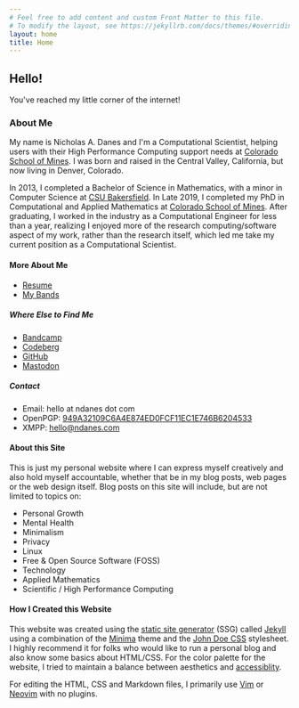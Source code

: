 ```yaml
---
# Feel free to add content and custom Front Matter to this file.
# To modify the layout, see https://jekyllrb.com/docs/themes/#overriding-theme-defaults
layout: home
title: Home
---
```

## Hello!

You've reached my little corner of the internet!

### About Me

<!-- <figure>
 <img src="/images/me_header.png" alt="Me!">
 <figcaption>Credit: <a href="https://laurenbeecher.com">Lauren Beecher</a></figcaption>
</figure> -->

My name is Nicholas A. Danes and I'm a Computational Scientist, helping users with their High Performance Computing support needs at [Colorado School of Mines](https://ciarc.mines.edu). I was born and raised in the Central Valley, California, but now living in Denver, Colorado.

In 2013, I completed a Bachelor of Science in Mathematics, with a minor in Computer Science at [CSU Bakersfield](https://csub.edu). In Late 2019, I completed my PhD in Computational and Applied Mathematics at [Colorado School of Mines](https://ams.mines.edu). After graduating, I worked in the industry as a Computational Engineer for less than a year, realizing I enjoyed more of the research computing/software aspect of my work, rather than the research itself, which led me take my current position as a Computational Scientist.

#### More About Me

* [Resume](/resume)
* [My Bands](/bands)

##### Where Else to Find Me

* [Bandcamp](https://bandcamp.com/ndanes)
* [Codeberg](https://codeberg.org/ndanes)
* [GitHub](https://github.com/nicholasdanes)
* <a rel="me" href="https://smallcamp.art/@ndanes">Mastodon</a>

##### Contact
* Email: hello at ndanes dot com
* OpenPGP: [949A32109C6A4E874ED0FCF11EC1E746B6204533](/public_key.txt)
* XMPP: [hello@ndanes.com](xmpp:hello@ndanes.com) 

#### About this Site

This is just my personal website where I can express myself creatively and also hold myself accountable, whether that be in my blog posts, web pages or the web design itself. Blog posts on this site will include, but are not limited to topics on:

* Personal Growth 
* Mental Health
* Minimalism 
* Privacy
* Linux
* Free & Open Source Software (FOSS)
* Technology
* Applied Mathematics
* Scientific / High Performance Computing

#### How I Created this Website

This website was created using the [static site generator](https://www.netlify.com/blog/2020/04/14/what-is-a-static-site-generator-and-3-ways-to-find-the-best-one/)  (SSG) called [Jekyll](https://jekyllrb.com/) using a combination of the [Minima](https://github.com/jekyll/minima) theme and the [John Doe CSS](https://john-doe.neocities.org/) stylesheet. I highly recommend it for folks who would like to run a personal blog and also know some basics about HTML/CSS. For the color palette for the website, I tried to maintain a balance between aesthetics and [accessiblity](https://material.io/design/usability/accessibility.html).

For editing the HTML, CSS and Markdown files, I primarily use [Vim](https://www.vim.org/) or [Neovim](https://neovim.io) with no plugins.
